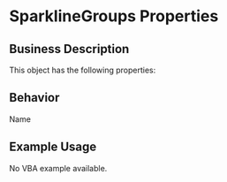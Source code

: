 # SparklineGroups Properties

## Business Description
This object has the following properties:

## Behavior
Name

## Example Usage
No VBA example available.